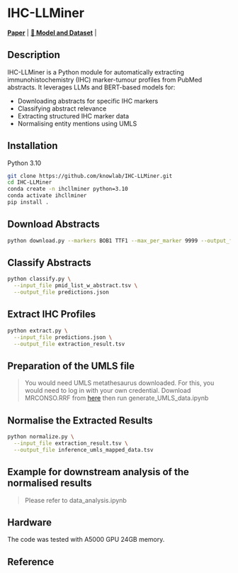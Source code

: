 # IHC-LLMiner

[**Paper**]() | 
[**🤗 Model and Dataset**](https://huggingface.co/collections/knowlab-research/ihc-llminer-67ebc27792449023e7123f2d) | 

## Description

IHC-LLMiner is a Python module for automatically extracting immunohistochemistry (IHC) marker-tumour profiles from PubMed abstracts. It leverages LLMs and BERT-based models for:
- Downloading abstracts for specific IHC markers
- Classifying abstract relevance
- Extracting structured IHC marker data
- Normalising entity mentions using UMLS

## Installation
Python 3.10
```bash
git clone https://github.com/knowlab/IHC-LLMiner.git
cd IHC-LLMiner
conda create -n ihcllminer python=3.10
conda activate ihcllminer
pip install .
```

## Download Abstracts
```bash
python download.py --markers BOB1 TTF1 --max_per_marker 9999 --output_file pmid_list_w_abstract.tsv
```

## Classify Abstracts
```bash
python classify.py \
  --input_file pmid_list_w_abstract.tsv \
  --output_file predictions.json
```

## Extract IHC Profiles
```bash
python extract.py \
  --input_file predictions.json \
  --output_file extraction_result.tsv
```

## Preparation of the UMLS file
> You would need UMLS metathesaurus downloaded. For this, you would need to log in with your own credential.
> Download MRCONSO.RRF from [here](https://www.nlm.nih.gov/research/umls/licensedcontent/umlsknowledgesources.html)
> then run generate_UMLS_data.ipynb

## Normalise the Extracted Results
```bash
python normalize.py \
  --input_file extraction_result.tsv \
  --output_file inference_umls_mapped_data.tsv
```

## Example for downstream analysis of the normalised results
> Please refer to data_analysis.ipynb

## Hardware
The code was tested with A5000 GPU 24GB memory.

## Reference
```bibtex
```
